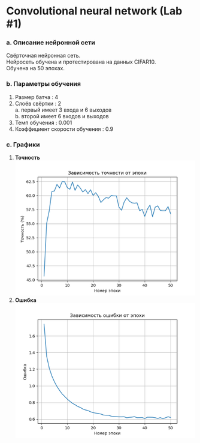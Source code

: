 # Convolutional neural network (Lab #1)

### a. Описание нейронной сети
Свёрточная нейронная сеть.\
Нейросеть обучена и протестирована на данных CIFAR10.\
Обучена на 50 эпохах.


### b. Параметры обучения
1. Размер батча : 4
2. Слоёв свёртки : 2\
    a. первый имеет 3 входа и 6 выходов\
    b. второй имеет 6 входов и выходов
3. Темп обучения : 0.001
4. Коэффициент скорости обучения : 0.9


### c. Графики
1. **Точность**\
![Accuracy](https://github.com/temp-rw/Neural_Networks/blob/master/Graphs/Accuracy.png)
2. **Ошибка**\
![Loss](https://github.com/temp-rw/Neural_Networks/blob/master/Graphs/Loss.png)
